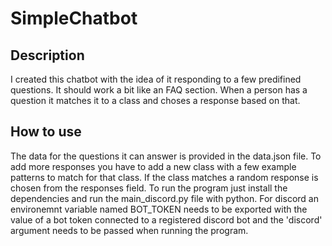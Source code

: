# SimpleChatbot

## Description
I created this chatbot with the idea of it responding to a few predifined questions. It should work a bit like an FAQ section. When a person has a question it matches it to a class and choses a response based on that. 

## How to use
The data for the questions it can answer is provided in the data.json file. To add more responses you have to add a new class with a few example patterns to match for that class. If the class matches a random response is chosen from the responses field. To run the program just install the dependencies and run the main_discord.py file with python. For discord an environemnt variable named BOT_TOKEN needs to be exported with the value of a bot token connected to a registered discord bot and the 'discord' argument needs to be passed when running the program.
